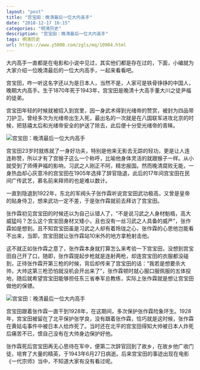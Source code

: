 ```yaml
---
layout: "post"
title: "宫宝田：晚清最后一位大内高手"
date: "2018-12-17 16:15"
categories: "明清历史"
description: "宫宝田：晚清最后一位大内高手"
tags: 明清历史
url: https://www.y5000.com/zgls/mq/10904.html
---
```






大内高手一直都是在电影和小说中见过，其实他们都是存在过的，下面，小编就为大家介绍一位晚清最后的一位大内高手，一起来看看吧。

宫宝田，咋一听这名字还以为是日本人，当然不是，人家可是铁骨铮铮的中国人，晚期大内高手。生于1870年死于1943年，宫宝田是晚清十大高手董大川之徒尹福的徒弟。

宫宝田年轻的时候就被招入到宫里，因一身武术得到光绪帝的赞赏，被封为四品带刀护卫。曾经多次为光绪帝出生入死，最出名的一次就是在八国联军进攻北京的时候，把慈禧太后和光绪帝安全的护送了除去，此后便十分受光绪帝的青睐。

![宫宝田：晚清最后一位大内高手](/uploads/allimg/170116/6-1F11615333BN.JPG)

宫宝田23岁时就练就了一身好功夫，特别是他来无影去无踪的轻功，更是让人连连称赞，所以才有了宫猴子这么一个称呼，比喻他身体灵活的就跟猴子一样。从小就受到了师傅尹福的影响，习武之人刚正不阿，精忠报国。然而晚清腐败无能，一身热血却心灰意冷的宫宝田在1905年选择了辞官隐退，此后的17年间宫宝田在民间广传武艺，慕名前来拜师的也是难以数计。

一直到隐退到1922年，东北的军阀头子张作霖听说宫宝田武功极高，又曾是皇帝的贴身侍卫，想来武功一定不差，于是张作霖就前去拜访了宫宝田。

张作霖初见宫宝田的时候还以为自己认错人了，“不是说习武之人身材魁梧，高大威猛吗？怎么这个宫宝田身材又矮小，且也没有一丝习武之人具备的威严”，张作霖如是想到。且不知宫宝田虽是习武之人却有着玲珑之心，张作霖的心思他岂能看不出来，当即，宫宝田就让张作霖站10米外的地方拿枪射击他。

这不就正如张作霖之意了，张作霖本身就打算怎么来考验一下宫宝田，没想到宫宝田自己开了口，随即，张作霖提起步枪就是连射两枪，却连宫宝田的衣服都没碰到，正待张作霖开第三枪的时候，背后却传来了宫宝田的话：“我若是想要杀大帅，大帅这第三枪恐怕就没机会开出来了”，张作霖顿时就心服口服佩服的五体投地，随后就希望宫宝田能够担任东三省奉军总教练，实际上张作霖就是想让宫宝田做他的保镖。

![宫宝田：晚清最后一位大内高手](/uploads/allimg/170116/6-1F116153513306.JPG)

宫宝田跟着张作霖一直干到1928年，在这期间，多次保护张作霖险象环生。1928年，宫宝田被留在了北平保护张学良，没有跟着张作霖，恰巧就是这时候，张作霖在黄姑屯事件中被日本人给炸死了。当时还在北平的宫宝田得知大帅被日本人炸死后痛苦不已，恨自己没有在大帅身边保护好他。

张作霖死后宫宝田再无心思待在军中，便第二次辞官回到了故乡，在故乡他广收门徒，培育了大量的精英，于1943年6月27日病逝。后来宫宝田的事迹出现在电影《一代宗师》当中，不知道大家有没有看过呢。
